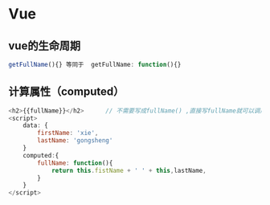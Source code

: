 # Vue

## vue的生命周期

~~~js
getFullName(){} 等同于  getFullName: function(){} 
~~~

## 计算属性（computed）

~~~js
<h2>{{fullName}}</h2>      // 不需要写成fullName() ,直接写fullName就可以调用
<script>
    data: {
        firstName: 'xie',
        lastName: 'gongsheng'
    }
    computed:{
        fullName: function(){
            return this.fistName + ' ' + this,lastName,
        }
    }
</script>
~~~

